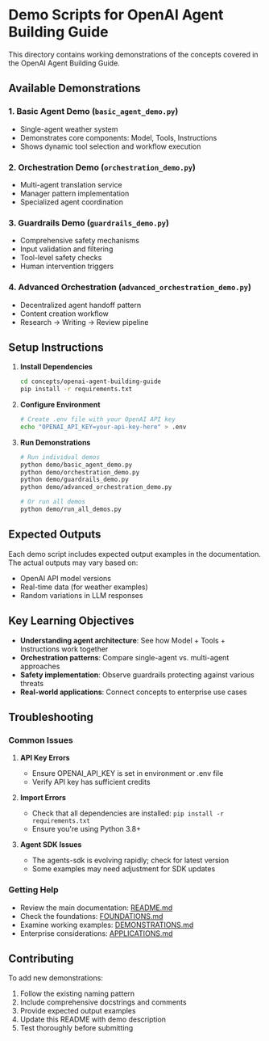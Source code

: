 # Demo Scripts for OpenAI Agent Building Guide

This directory contains working demonstrations of the concepts covered in the OpenAI Agent Building Guide.

## Available Demonstrations

### 1. Basic Agent Demo (`basic_agent_demo.py`)
- Single-agent weather system
- Demonstrates core components: Model, Tools, Instructions
- Shows dynamic tool selection and workflow execution

### 2. Orchestration Demo (`orchestration_demo.py`)
- Multi-agent translation service
- Manager pattern implementation
- Specialized agent coordination

### 3. Guardrails Demo (`guardrails_demo.py`)
- Comprehensive safety mechanisms
- Input validation and filtering
- Tool-level safety checks
- Human intervention triggers

### 4. Advanced Orchestration (`advanced_orchestration_demo.py`)
- Decentralized agent handoff pattern
- Content creation workflow
- Research → Writing → Review pipeline

## Setup Instructions

1. **Install Dependencies**
   ```bash
   cd concepts/openai-agent-building-guide
   pip install -r requirements.txt
   ```

2. **Configure Environment**
   ```bash
   # Create .env file with your OpenAI API key
   echo "OPENAI_API_KEY=your-api-key-here" > .env
   ```

3. **Run Demonstrations**
   ```bash
   # Run individual demos
   python demo/basic_agent_demo.py
   python demo/orchestration_demo.py
   python demo/guardrails_demo.py
   python demo/advanced_orchestration_demo.py
   
   # Or run all demos
   python demo/run_all_demos.py
   ```

## Expected Outputs

Each demo script includes expected output examples in the documentation. The actual outputs may vary based on:
- OpenAI API model versions
- Real-time data (for weather examples)
- Random variations in LLM responses

## Key Learning Objectives

- **Understanding agent architecture**: See how Model + Tools + Instructions work together
- **Orchestration patterns**: Compare single-agent vs. multi-agent approaches
- **Safety implementation**: Observe guardrails protecting against various threats
- **Real-world applications**: Connect concepts to enterprise use cases

## Troubleshooting

### Common Issues

1. **API Key Errors**
   - Ensure OPENAI_API_KEY is set in environment or .env file
   - Verify API key has sufficient credits

2. **Import Errors**
   - Check that all dependencies are installed: `pip install -r requirements.txt`
   - Ensure you're using Python 3.8+

3. **Agent SDK Issues**
   - The agents-sdk is evolving rapidly; check for latest version
   - Some examples may need adjustment for SDK updates

### Getting Help

- Review the main documentation: [README.md](../README.md)
- Check the foundations: [FOUNDATIONS.md](../FOUNDATIONS.md)
- Examine working examples: [DEMONSTRATIONS.md](../DEMONSTRATIONS.md)
- Enterprise considerations: [APPLICATIONS.md](../APPLICATIONS.md)

## Contributing

To add new demonstrations:
1. Follow the existing naming pattern
2. Include comprehensive docstrings and comments
3. Provide expected output examples
4. Update this README with demo description
5. Test thoroughly before submitting
